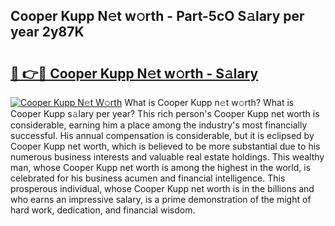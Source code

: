 ## Cooper Kupp N𝚎t w𝚘rth - Part-5cO S𝚊lary per year 2y87K

# <h2><a href="http://gc3rdfm.nevu.top/?p=Cooper+Kupp">🔗 👉🔴 Cooper Kupp N𝚎t w𝚘rth - S𝚊lary</a></h2>

[![Cooper Kupp N𝚎t W𝚘rth](https://i.imgur.com/Oavwk0R.jpeg)](http://gc3rdfm.nevu.top/?p=Cooper+Kupp)
What is Cooper Kupp n𝚎t w𝚘rth? What is Cooper Kupp s𝚊lary per year?
This rich person's Cooper Kupp net worth is considerable, earning him a place among the industry's most financially successful. His annual compensation is considerable, but it is eclipsed by Cooper Kupp net worth, which is believed to be more substantial due to his numerous business interests and valuable real estate holdings. This wealthy man, whose Cooper Kupp net worth is among the highest in the world, is celebrated for his business acumen and financial intelligence. This prosperous individual, whose Cooper Kupp net worth is in the billions and who earns an impressive salary, is a prime demonstration of the might of hard work, dedication, and financial wisdom.

